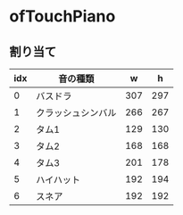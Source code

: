 # ofTouchPiano

## 割り当て
|idx|音の種類|w|h|
|---|---|---|---|
|0|バスドラ|307|297|
|1|クラッシュシンバル|266|267|
|2|タム1|129|130|
|3|タム2|168|168|
|4|タム3|201|178|
|5|ハイハット|192|194|
|6|スネア|192|192|
